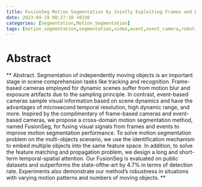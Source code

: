 ```yaml
---
title: FusionSeg Motion Segmentation by Jointly Exploiting Frames and Events
date: 2023-04-19 00:27:10 +0330
categories: [Segmentation,Motion_Segmentation]
tags: [motion_segmentation,segmentation,video,event,event_camera,robot,robot_vision]    # TAG names should always be lowercase
---
```



# Abstract
**
Abstract. Segmentation of independently moving objects is an important stage in scene comprehension tasks like tracking and recognition. Frame-based cameras employed for dynamic scenes suffer from motion blur and exposure artifacts due to the sampling principle. In contrast, event-based cameras sample visual information based on scene dynamics and have the advantages of microsecond temporal resolution, high dynamic range, and more. Inspired by the complimentary of frame-based cameras and event-based cameras, we propose a cross-domain motion segmentation method, named FusionSeg, for fusing visual signals from frames and events to improve motion segmentation performance. To solve motion segmentation problem on the multi-objects scenario, we use the identification mechanism to embed multiple objects into the same feature space. In addition, to solve the feature matching and propagation problem, we design a long and short-term temporal-spatial attention. Our FusionSeg is evaluated on public datasets and outperforms the state-ofthe-art by 4.7% in terms of detection rate. Experiments also demonstrate our method’s robustness in situations with varying motion patterns and numbers of moving objects.
**


